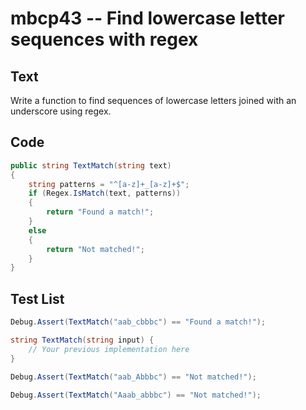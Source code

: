 # mbcp43 -- Find lowercase letter sequences with regex

## Text

Write a function to find sequences of lowercase letters joined with an underscore using regex.

## Code

```csharp
public string TextMatch(string text)  
{  
    string patterns = "^[a-z]+_[a-z]+$";  
    if (Regex.IsMatch(text, patterns))  
    {  
        return "Found a match!";  
    }  
    else  
    {  
        return "Not matched!";  
    }  
}
```

## Test List

```csharp
Debug.Assert(TextMatch("aab_cbbbc") == "Found a match!");

string TextMatch(string input) {
    // Your previous implementation here
}
```

```csharp
Debug.Assert(TextMatch("aab_Abbbc") == "Not matched!");
```

```csharp
Debug.Assert(TextMatch("Aaab_abbbc") == "Not matched!");
```
